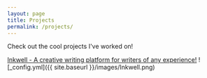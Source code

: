 ```yaml
---
layout: page
title: Projects
permalink: /projects/
---
```


Check out the cool projects I've worked on!

[Inkwell - A creative writing platform for writers of any experience!](inkwell.henryng.co)
![_config.yml]({{ site.baseurl }}/images/Inkwell.png)